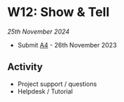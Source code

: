 # W12: Show & Tell

*25th November 2024*

* Submit [A4](/Assignments/A4) - 26th November 2023

## Activity
* Project support / questions
* Helpdesk / Tutorial
